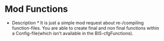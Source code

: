 
# Mod Functions

* Description *
It is just a simple mod request about re-/compiling function-files. You are able to create final and non final functions within a Config-file(which isn't available in the BIS-cfgFunctions).
